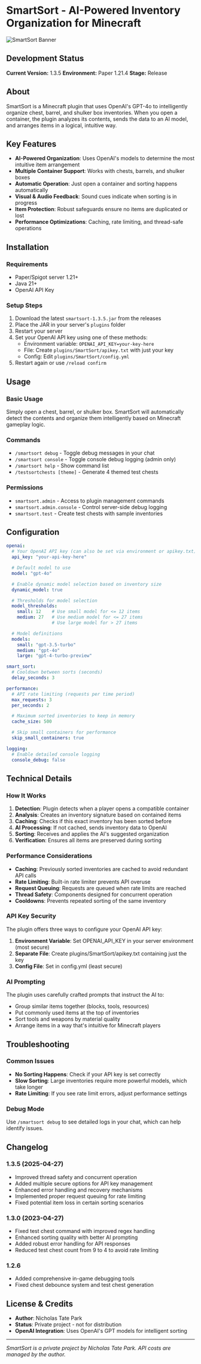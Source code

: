 # SmartSort - AI-Powered Inventory Organization for Minecraft

![SmartSort Banner](https://via.placeholder.com/800x200?text=SmartSort)

## Development Status
**Current Version:** 1.3.5
**Environment:** Paper 1.21.4
**Stage:** Release

## About
SmartSort is a Minecraft plugin that uses OpenAI's GPT-4o to intelligently organize chest, barrel, and shulker box inventories. When you open a container, the plugin analyzes its contents, sends the data to an AI model, and arranges items in a logical, intuitive way.

## Key Features
- **AI-Powered Organization**: Uses OpenAI's models to determine the most intuitive item arrangement
- **Multiple Container Support**: Works with chests, barrels, and shulker boxes
- **Automatic Operation**: Just open a container and sorting happens automatically
- **Visual & Audio Feedback**: Sound cues indicate when sorting is in progress
- **Item Protection**: Robust safeguards ensure no items are duplicated or lost
- **Performance Optimizations**: Caching, rate limiting, and thread-safe operations

## Installation

### Requirements
- Paper/Spigot server 1.21+
- Java 21+
- OpenAI API Key

### Setup Steps
1. Download the latest `smartsort-1.3.5.jar` from the releases
2. Place the JAR in your server's `plugins` folder
3. Restart your server
4. Set your OpenAI API key using one of these methods:
   - Environment variable: `OPENAI_API_KEY=your-key-here`
   - File: Create `plugins/SmartSort/apikey.txt` with just your key
   - Config: Edit `plugins/SmartSort/config.yml`
5. Restart again or use `/reload confirm`

## Usage

### Basic Usage
Simply open a chest, barrel, or shulker box. SmartSort will automatically detect the contents and organize them intelligently based on Minecraft gameplay logic.

### Commands
- `/smartsort debug` - Toggle debug messages in your chat
- `/smartsort console` - Toggle console debug logging (admin only)
- `/smartsort help` - Show command list
- `/testsortchests [theme]` - Generate 4 themed test chests

### Permissions
- `smartsort.admin` - Access to plugin management commands
- `smartsort.admin.console` - Control server-side debug logging
- `smartsort.test` - Create test chests with sample inventories

## Configuration
```yaml
openai:
  # Your OpenAI API key (can also be set via environment or apikey.txt)
  api_key: "your-api-key-here"

  # Default model to use
  model: "gpt-4o"

  # Enable dynamic model selection based on inventory size
  dynamic_model: true

  # Thresholds for model selection
  model_thresholds:
    small: 12    # Use small model for <= 12 items
    medium: 27   # Use medium model for <= 27 items
                 # Use large model for > 27 items

  # Model definitions
  models:
    small: "gpt-3.5-turbo"
    medium: "gpt-4o"
    large: "gpt-4-turbo-preview"

smart_sort:
  # Cooldown between sorts (seconds)
  delay_seconds: 3

performance:
  # API rate limiting (requests per time period)
  max_requests: 3
  per_seconds: 2

  # Maximum sorted inventories to keep in memory
  cache_size: 500

  # Skip small containers for performance
  skip_small_containers: true

logging:
  # Enable detailed console logging
  console_debug: false
```

## Technical Details

### How It Works
1. **Detection**: Plugin detects when a player opens a compatible container
2. **Analysis**: Creates an inventory signature based on contained items
3. **Caching**: Checks if this exact inventory has been sorted before
4. **AI Processing**: If not cached, sends inventory data to OpenAI
5. **Sorting**: Receives and applies the AI's suggested organization
6. **Verification**: Ensures all items are preserved during sorting

### Performance Considerations
- **Caching**: Previously sorted inventories are cached to avoid redundant API calls
- **Rate Limiting**: Built-in rate limiter prevents API overuse
- **Request Queuing**: Requests are queued when rate limits are reached
- **Thread Safety**: Components designed for concurrent operation
- **Cooldowns**: Prevents repeated sorting of the same inventory

### API Key Security
The plugin offers three ways to configure your OpenAI API key:
1. **Environment Variable**: Set OPENAI_API_KEY in your server environment (most secure)
2. **Separate File**: Create plugins/SmartSort/apikey.txt containing just the key
3. **Config File**: Set in config.yml (least secure)

### AI Prompting
The plugin uses carefully crafted prompts that instruct the AI to:
- Group similar items together (blocks, tools, resources)
- Put commonly used items at the top of inventories
- Sort tools and weapons by material quality
- Arrange items in a way that's intuitive for Minecraft players

## Troubleshooting

### Common Issues
- **No Sorting Happens**: Check if your API key is set correctly
- **Slow Sorting**: Large inventories require more powerful models, which take longer
- **Rate Limiting**: If you see rate limit errors, adjust performance settings

### Debug Mode
Use `/smartsort debug` to see detailed logs in your chat, which can help identify issues.

## Changelog

### 1.3.5 (2025-04-27)
- Improved thread safety and concurrent operation
- Added multiple secure options for API key management
- Enhanced error handling and recovery mechanisms
- Implemented proper request queuing for rate limiting
- Fixed potential item loss in certain sorting scenarios

### 1.3.0 (2023-04-27)
- Fixed test chest command with improved regex handling
- Enhanced sorting quality with better AI prompting
- Added robust error handling for API responses
- Reduced test chest count from 9 to 4 to avoid rate limiting

### 1.2.6
- Added comprehensive in-game debugging tools
- Fixed chest debounce system and test chest generation

## License & Credits
- **Author**: Nicholas Tate Park
- **Status**: Private project - not for distribution
- **OpenAI Integration**: Uses OpenAI's GPT models for intelligent sorting

---

*SmartSort is a private project by Nicholas Tate Park. API costs are managed by the author.*
